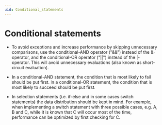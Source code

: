 ```yaml
---
uid: Conditional_statements
---
```


# Conditional statements

- To avoid exceptions and increase performance by skipping unnecessary comparisons, use the conditional-AND operator ("&&") instead of the &-operator, and the conditional-OR operator ("\|\|") instead of the \|-operator. This will avoid unnecessary evaluations (also known as short-circuit evaluation).

- In a conditional-AND statement, the condition that is most likely to fail should be put first. In a conditional-OR statement, the condition that is most likely to succeed should be put first.

- In selection statements (i.e. if-else and in some cases switch statements) the data distribution should be kept in mind. For example, when implementing a switch statement with three possible cases, e.g. A, B and C, while it is known that C will occur most of the time, performance can be optimized by first checking for C.
